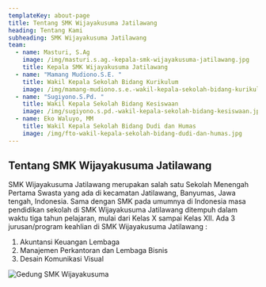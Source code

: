 ```yaml
---
templateKey: about-page
title: Tentang SMK Wijayakusuma Jatilawang
heading: Tentang Kami
subheading: SMK Wijayakusuma Jatilawang
team:
  - name: Masturi, S.Ag
    image: /img/masturi.s.ag.-kepala-smk-wijayakusuma-jatilawang.jpg
    title: Kepala SMK Wijayakusuma Jatilawang
  - name: "Mamang Mudiono.S.E. "
    title: Wakil Kepala Sekolah Bidang Kurikulum
    image: /img/mamang-mudiono.s.e.-wakil-kepala-sekolah-bidang-kurikulum.jpg
  - name: "Sugiyono.S.Pd. "
    title: Wakil Kepala Sekolah Bidang Kesiswaan
    image: /img/sugiyono.s.pd.-wakil-kepala-sekolah-bidang-kesiswaan.jpg
  - name: Eko Waluyo, MM
    title: Wakil Kepala Sekolah Bidang Dudi dan Humas
    image: /img/fto-wakil-kepala-sekolah-bidang-dudi-dan-humas.jpg
---
```

## Tentang SMK Wijayakusuma Jatilawang

SMK Wijayakusuma Jatilawang merupakan salah satu Sekolah Menengah Pertama Swasta yang ada di kecamatan Jatilawang, Banyumas, Jawa tengah, Indonesia. Sama dengan SMK pada umumnya di Indonesia masa pendidikan sekolah di SMK Wijayakusuma Jatilawang ditempuh dalam waktu tiga tahun pelajaran, mulai dari Kelas X sampai Kelas XII. Ada 3 jurusan/program keahlian di SMK Wijayakusuma Jatilawang : 

1. A﻿kuntansi Keuangan Lembaga
2. M﻿anajemen Perkantoran dan Lembaga Bisnis
3. D﻿esain Komunikasi Visual

![Gedung SMK Wijayakusuma](/img/gedung-smk-wijayakusuma.jpg "Gedung Utama SMK Wijayakusuma Jatilawang")